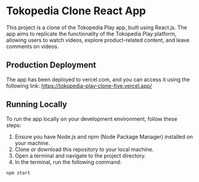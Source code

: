 # Tokopedia Clone React App

This project is a clone of the Tokopedia Play app, built using React.js. The app aims to replicate the functionality of the Tokopedia Play platform, allowing users to watch videos, explore product-related content, and leave comments on videos.

## Production Deployment
The app has been deployed to vercel.com, and you can access it using the following link: https://tokopedia-play-clone-five.vercel.app/

## Running Locally
To run the app locally on your development environment, follow these steps:
1. Ensure you have Node.js and npm (Node Package Manager) installed on your machine.
2. Clone or download this repository to your local machine.
3. Open a terminal and navigate to the project directory.
4. In the terminal, run the following command:

```bash
npm start
```
